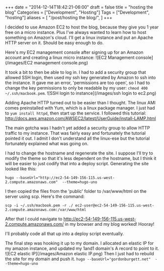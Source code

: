 +++
date = "2014-12-14T18:42:21-06:00"
draft = false
title = "hosting the blog"
Categories = ["Development", "Hosting"]
Tags = ["Development", "hosting"]
aliases = [
  "/post/hosting the blog/",
]
+++

I decided to use Amazon EC2 to host the blog, because they give you 1 year free on a micro instance.  Plus I've always wanted to learn how to host something on Amazon's cloud.  I'll get a linux instance and put an Apache HTTP server on it.  Should be easy enough to do.

Here's my EC2 management console after signing up for an Amazon account and creating a linux micro instance:
![EC2 Management console](/images/EC2 management console.png)

It took a bit to then be able to log in.  I had to add a security group that allowed SSH login, then used my ssh key generated by Amazon to ssh into the instance.  It gave me an error, 'permissions are too open', so I had to change the key permissions to only be readable by my user: `chmod 400 ~/.ssh/macbook.pem`.
![SSH login to instance](/images/ssh login to ec2.png)

Adding Apache HTTP turned out to be easier than I thought.  The linux AMI comes preinstalled with Yum, which is a linux package manager.  I just had to `yum install httpd`, then start up the service.  I followed this tutorial: http://docs.aws.amazon.com/AWSEC2/latest/UserGuide/install-LAMP.html

The main gotcha was I hadn't yet added a security group to allow HTTP traffic to my instance.  That was fairly easy and fortunately the tutorial pointed it out.  I admit I don't understand all the linux-ese but the tutorial fortunately explained what was going on.

I had to change the hostname and regenerate the site.  I suppose I'll try to modify the theme so that it's less dependent on the hostname, but I think it will be easier to just codify that into a deploy script.  Generating the site looked like this:

`hugo --baseUrl="http://ec2-54-149-156-115.us-west-2.compute.amazonaws.com"  --theme=hugo-uno`

I then copied the files from the 'public' folder to /var/www/html on the server using scp.  Here's the command:

`scp -i ~/.ssh/macbook.pem -r ./ ec2-user@ec2-54-149-156-115.us-west-2.compute.amazonaws.com:/var/www/html`

After that I could navigate to http://ec2-54-149-156-115.us-west-2.compute.amazonaws.com/ in my browser and my blog worked!  Hooray!

I'll probably code all that up into a deploy script eventually.

The final step was hooking it up to my domain.  I allocated an elastic IP for my amazon instance, and updated my 1and1 domain's A record to point to it.
![EC2 elastic IP](/images/Amazon elastic IP.png)
Then I just had to rebuild the site for my domain and push it.
`hugo --baseUrl="gordonburgett.net"  --theme=hugo-uno`